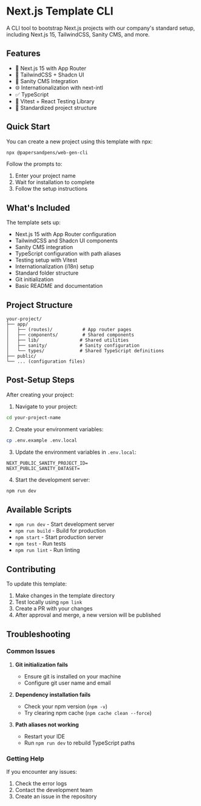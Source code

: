 # Next.js Template CLI

A CLI tool to bootstrap Next.js projects with our company's standard setup, including Next.js 15, TailwindCSS, Sanity CMS, and more.

## Features

- 🚀 Next.js 15 with App Router
- 🎨 TailwindCSS + Shadcn UI
- 📝 Sanity CMS Integration
- 🌐 Internationalization with next-intl
- ✅ TypeScript
- 🧪 Vitest + React Testing Library
- 📁 Standardized project structure

## Quick Start

You can create a new project using this template with npx:

```bash
npx @papersandpens/web-gen-cli
```

Follow the prompts to:

1. Enter your project name
2. Wait for installation to complete
3. Follow the setup instructions

## What's Included

The template sets up:

- Next.js 15 with App Router configuration
- TailwindCSS and Shadcn UI components
- Sanity CMS integration
- TypeScript configuration with path aliases
- Testing setup with Vitest
- Internationalization (i18n) setup
- Standard folder structure
- Git initialization
- Basic README and documentation

## Project Structure

```
your-project/
├── app/
│   ├── (routes)/           # App router pages
│   ├── components/         # Shared components
│   ├── lib/               # Shared utilities
│   ├── sanity/            # Sanity configuration
│   └── types/             # Shared TypeScript definitions
├── public/
└── ... (configuration files)
```

## Post-Setup Steps

After creating your project:

1. Navigate to your project:

```bash
cd your-project-name
```

2. Create your environment variables:

```bash
cp .env.example .env.local
```

3. Update the environment variables in `.env.local`:

```env
NEXT_PUBLIC_SANITY_PROJECT_ID=
NEXT_PUBLIC_SANITY_DATASET=
```

4. Start the development server:

```bash
npm run dev
```

## Available Scripts

- `npm run dev` - Start development server
- `npm run build` - Build for production
- `npm start` - Start production server
- `npm test` - Run tests
- `npm run lint` - Run linting

## Contributing

To update this template:

1. Make changes in the template directory
2. Test locally using `npm link`
3. Create a PR with your changes
4. After approval and merge, a new version will be published

## Troubleshooting

### Common Issues

1. **Git initialization fails**

   - Ensure git is installed on your machine
   - Configure git user name and email

2. **Dependency installation fails**

   - Check your npm version (`npm -v`)
   - Try clearing npm cache (`npm cache clean --force`)

3. **Path aliases not working**
   - Restart your IDE
   - Run `npm run dev` to rebuild TypeScript paths

### Getting Help

If you encounter any issues:

1. Check the error logs
2. Contact the development team
3. Create an issue in the repository
